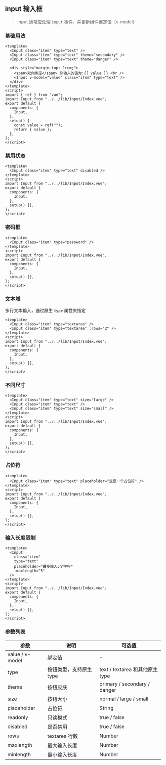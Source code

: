 ## input 输入框

> input 通常应处理 `input` 事件，并更新组件绑定值（v-model）

### 基础用法

```vue demo
<template>
  <Input class="item" type="text" />
  <Input class="item" type="text" theme="secondary" />
  <Input class="item" type="text" theme="danger" />

  <div style="margin-top: 1rem;">
    <span>双向绑定</span> 你输入的值为:{{ value }} <br />
    <Input v-model="value" class="item" type="text" />
  </div>
</template>
<script>
import { ref } from "vue";
import Input from "../../lib/Input/Index.vue";
export default {
  components: {
    Input,
  },
  setup() {
    const value = ref("");
    return { value };
  },
};
</script>
```

### 禁用状态

```vue demo
<template>
  <Input class="item" type="text" disabled />
</template>
<script>
import Input from "../../lib/Input/Index.vue";
export default {
  components: {
    Input,
  },
  setup() {},
};
</script>
```

### 密码框

```vue demo
<template>
  <Input class="item" type="password" />
</template>
<script>
import Input from "../../lib/Input/Index.vue";
export default {
  components: {
    Input,
  },
  setup() {},
};
</script>
```

### 文本域

多行文本输入，通过原生 `type` 属性来指定

```vue demo
<template>
  <Input class="item" type="textarea" />
  <Input class="item" type="textarea" :rows="2" />
</template>
<script>
import Input from "../../lib/Input/Index.vue";
export default {
  components: {
    Input,
  },
  setup() {},
};
</script>
```

### 不同尺寸

```vue demo
<template>
  <Input class="item" type="text" size="large" />
  <Input class="item" type="text" />
  <Input class="item" type="text" size="small" />
</template>
<script>
import Input from "../../lib/Input/Index.vue";
export default {
  components: {
    Input,
  },
  setup() {},
};
</script>
```

### 占位符

```vue demo
<template>
  <Input class="item" type="text" placeholder="这是一个占位符" />
</template>
<script>
import Input from "../../lib/Input/Index.vue";
export default {
  components: {
    Input,
  },
  setup() {},
};
</script>
```

### 输入长度限制

```vue demo
<template>
  <Input
    class="item"
    type="text"
    placeholder="最多输入5个字符"
    :maxlength="5"
  />
</template>
<script>
import Input from "../../lib/Input/Index.vue";
export default {
  components: {
    Input,
  },
  setup() {},
};
</script>
```

### 参数列表

| 参数            | 说明                    | 可选值                          |
| --------------- | ----------------------- | ------------------------------- |
| value / v-model | 绑定值                  | -                               |
| type            | 按钮类型，支持原生 type | text / textarea 和其他原生 type |
| theme           | 按钮皮肤                | primary / secondary / danger    |
| size            | 按钮大小                | normal / large / small          |
| placeholder     | 占位符                  | String                          |
| readonly        | 只读模式                | true / false                    |
| disabled        | 是否禁用                | true / false                    |
| rows            | textarea 行数           | Number                          |
| maxlength       | 最大输入长度            | Number                          |
| minlength       | 最小输入长度            | Number                          |
